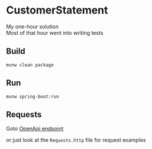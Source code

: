 # CustomerStatement

My one-hour solution  
Most of that hour went into writing tests

## Build

```shell
mvnw clean package
```

## Run

```shell
mvnw spring-boot:run
```

## Requests

Goto [OpenApi endpoint](http://localhost:8080/openapi.html)

or just look at the `Requests.http` file for request examples

